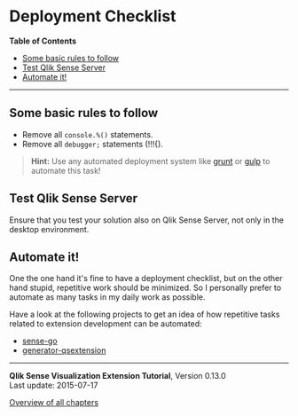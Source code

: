 # Deployment Checklist



**Table of Contents**

<!-- toc -->

- [Some basic rules to follow](#some-basic-rules-to-follow)
- [Test Qlik Sense Server](#test-qlik-sense-server)
- [Automate it!](#automate-it-)

<!-- tocstop -->

---

## Some basic rules to follow
* Remove all `console.%()` statements.
* Remove all `debugger;` statements (!!!{).

>**Hint:**
> Use any automated deployment system like [grunt](http://gruntjs.com/) or [gulp](http://gulpjs.com/) to automate this task!
  
## Test Qlik Sense Server
Ensure that you test your solution also on Qlik Sense Server, not only in the desktop environment.

## Automate it!

One the one hand it's fine to have a deployment checklist, but on the other hand stupid, repetitive work should be minimized.
So I personally prefer to automate as many tasks in my daily work as possible.

Have a look at the following projects to get an idea of how repetitive tasks related to extension development can be automated:

* [sense-go](https://github.com/stefanwalther/sense-go)
* [generator-qsextension](https://github.com/stefanwalther/generator-qsExtension)

---
**Qlik Sense Visualization Extension Tutorial**, Version 0.13.0<br/>
Last update: 2015-07-17<br/>

[Overview of all chapters](https://github.com/stefanwalther/qliksense-extension-tutorial/blob/master/tutorial/readme.md)